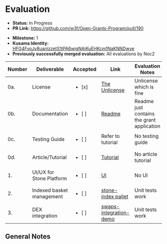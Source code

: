 # Evaluation

- **Status:** In Progress 
- **PR Link:** https://github.com/w3f/Open-Grants-Program/pull/190
* **Milestone:** 1
* **Kusama Identity:** [HFG4FvoJv8uanizzetS1tPA6wigNAiKuEHKcm1NaKNNDwve](https://polkascan.io/pre/kusama/account/HFG4FvoJv8uanizzetS1tPA6wigNAiKuEHKcm1NaKNNDwve)
* **Previously successfully merged evaluation:** All evaluations by Noc2

| Number | Deliverable | Accepted | Link | Evaluation Notes |
| ------ | ----------- | -------- | ---- |----------------- |
| 0a. | License | <ul><li>[x] </li></ul> | [The Unlicense](https://github.com/stonedefi/stoneindex-node/blob/master/LICENSE) | Unlicense which is fine |
| 0b. | Documentation | <ul><li>[ ] </li></ul> | [Readme](https://github.com/stonedefi/stoneindex-node/blob/master/README.md) | Readme just contains the grant application  |
| 0c. | Testing Guide | <ul><li>[ ] </li></ul> | Refer to tutorial | No testing guide |
| 0d. | Article/Tutorial | <ul><li>[ ] </li></ul> | [Tutorial](https://github.com/stonedefi/stone-index-substrate-ui/blob/master/tutorial/Tutorial.md) | No article tutorial |
| 1. | UI/UX for Stone Platform | <ul><li>[ ] </li></ul> | [UI](https://github.com/stonedefi/stone-index-substrate-ui) | No UI | 
| 2. | Indexed basket management | <ul><li>[ ] </li></ul> | [stone-index pallet](https://github.com/stonedefi/stoneindex-node/blob/master/pallets/stone-index/src/lib.rs) | Unit tests work |
| 3. | DEX integration | <ul><li>[ ] </li></ul> | [swaps-integration-demo](https://github.com/stonedefi/stoneindex-node/tree/master/pallets/swaps-integration-demo) | Unit tests work |

## General Notes
